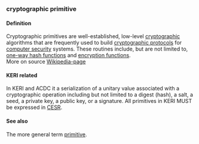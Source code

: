### cryptographic primitive

<h4>Definition</h4><p>Cryptographic primitives are well-established, low-level <a href="https://en.wikipedia.org/wiki/Cryptography">cryptographic</a> algorithms that are frequently used to build <a href="https://en.wikipedia.org/wiki/Cryptographic_protocol">cryptographic protocols</a> for <a href="https://en.wikipedia.org/wiki/Computer_security">computer security</a> systems. These routines include, but are not limited to, <a href="https://en.wikipedia.org/wiki/One-way_hash_function">one-way hash functions</a> and <a href="https://en.wikipedia.org/wiki/Cipher">encryption functions</a>.<br>More on source <a href="https://en.wikipedia.org/wiki/Cryptographic_primitive">Wikipedia-page</a></p><h4>KERI related</h4><p>In KERI and ACDC it a serialization of a unitary value associated with a cryptographic operation including but not limited to a digest (hash), a salt, a seed, a private key, a public key, or a signature. All primitives in KERI MUST be expressed in <a href="composable-event-streaming-representation">CESR</a>.</p><h4>See also</h4><p>The more general term <a href="primitive">primitive</a>.</p>